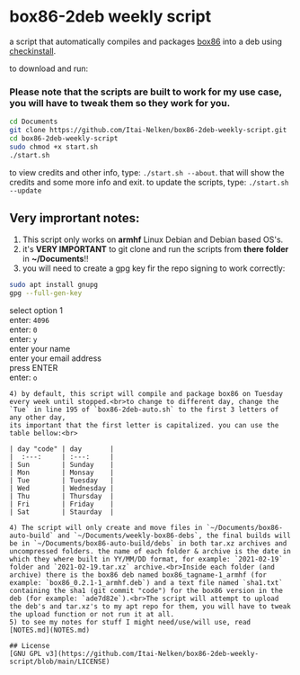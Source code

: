 # box86-2deb weekly script
 a script that automatically compiles and packages [box86](https://github.com/ptitSeb/box86) into a deb using [checkinstall](http://checkinstall.izto.org/).

to download and run:
### Please note that the scripts are built to work for my use case, you will have to tweak them so they work for you. 
```bash
cd Documents
git clone https://github.com/Itai-Nelken/box86-2deb-weekly-script.git
cd box86-2deb-weekly-script
sudo chmod +x start.sh
./start.sh
```
to view credits and other info, type: `./start.sh --about`. that will show the credits and some more info and exit.
to update the scripts, type: `./start.sh --update`
## Very imprortant notes:
1) This script only works on **armhf** Linux Debian and Debian based OS's.
2) it's **VERY IMPORTANT** to git clone and run the scripts from **there folder** in **~/Documents**!!
3) you will need to create a gpg key fir the repo signing to work correctly:
```bash
sudo apt install gnupg
gpg --full-gen-key
```
select option 1<br>
enter: `4096`<br>
enter: `0`<br>
enter: `y`<br>
enter your name<br>
enter your email address<br>
press ENTER<br>
enter: `o`<br>
```
4) by default, this script will compile and package box86 on Tuesday every week until stopped.<br>to change to different day, change the `Tue` in line 195 of `box86-2deb-auto.sh` to the first 3 letters of any other day, 
its important that the first letter is capitalized. you can use the table bellow:<br>

| day "code" | day       |
|  :---:     | :---:     |
| Sun        | Sunday    |
| Mon        | Monsay    |
| Tue        | Tuesday   |
| Wed        | Wednesday |
| Thu        | Thursday  |
| Fri        | Friday    |
| Sat        | Staurday  |

4) The script will only create and move files in `~/Documents/box86-auto-build` and `~/Documents/weekly-box86-debs`, the final builds will be in `~/Documents/box86-auto-build/debs` in both tar.xz archives and uncompressed folders. the name of each folder & archive is the date in which they where built in YY/MM/DD format, for example: `2021-02-19` folder and `2021-02-19.tar.xz` archive.<br>Inside each folder (and archive) there is the box86 deb named box86_tagname-1_armhf (for example: `box86_0.2.1-1_armhf.deb`) and a text file named `sha1.txt` containing the sha1 (git commit "code") for the box86 version in the deb (for example: `ade7d82e`).<br>The script will attempt to upload the deb's and tar.xz's to my apt repo for them, you will have to tweak the upload function or not run it at all.
5) to see my notes for stuff I might need/use/will use, read [NOTES.md](NOTES.md)

## License
[GNU GPL v3](https://github.com/Itai-Nelken/box86-2deb-weekly-script/blob/main/LICENSE)

